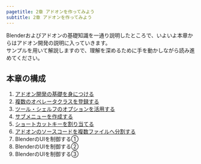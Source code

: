 ```yaml
---
pagetitle: 2章 アドオンを作ってみよう
subtitle: 2章 アドオンを作ってみよう
---
```


Blenderおよびアドオンの基礎知識を一通り説明したところで、いよいよ本章からはアドオン開発の説明に入っていきます。  
サンプルを用いて解説しますので、理解を深めるために手を動かしながら読み進めてください。


## 本章の構成

1. [アドオン開発の基礎を身につける](01_Basic_of_Add-on_Development.html)
2. [複数のオペレータクラスを登録する](02_Register_Multiple_Operation_Classes.html)
3. [ツール・シェルフのオプションを活用する](03_Use_Operator_Property.html)
4. [サブメニューを作成する](04_Create_Sub-menu.html)
5. [ショートカットキーを割り当てる](05_Allocate_Shortcut_Keys.html)
6. [アドオンのソースコードを複数ファイルへ分割する](06_Divide_Add-on_Source_into_Multiple_Files.html)
7. BlenderのUIを制御する①
8. BlenderのUIを制御する②
9. BlenderのUIを制御する③

